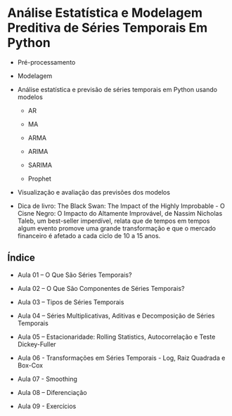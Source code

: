 # Análise Estatística e Modelagem Preditiva de Séries Temporais Em Python

  - Pré-processamento
  
  - Modelagem
  
  - Análise estatística e previsão de séries temporais em Python usando modelos 
  
    - AR
	
	- MA
	
	- ARMA
	
	- ARIMA
	
	- SARIMA
	
	- Prophet
  
  - Visualização e avaliação das previsões dos modelos

  - Dica de livro: The Black Swan: The Impact of the Highly Improbable - O Cisne Negro: O Impacto do Altamente Improvável, de Nassim Nicholas Taleb, um best-seller imperdível, relata que de tempos em tempos algum evento promove uma grande transformação e que o mercado financeiro é afetado a cada ciclo de 10 a 15 anos.
  

## Índice

  - Aula 01 – O Que São Séries Temporais?
  
  - Aula 02 – O Que São Componentes de Séries Temporais?
  
  - Aula 03 – Tipos de Séries Temporais
 	
  - Aula 04 – Séries Multiplicativas, Aditivas e Decomposição de Séries Temporais
  
  - Aula 05 – Estacionaridade: Rolling Statistics, Autocorrelação e Teste Dickey-Fuller
	
  - Aula 06 - Transformações em Séries Temporais - Log, Raiz Quadrada e Box-Cox
	
  - Aula 07 - Smoothing
	
  - Aula 08 – Diferenciação
	
  - Aula 09 - Exercícios
  
